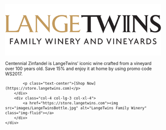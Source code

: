 <div class="card">
    <div class="row card-body">
        <div class="col-8 col-lg-9 col-xl-8 card-body align-self-center">
            <a href="https://store.langetwins.com"><img src="images/LangeTwinsLogo.png" alt="LangeTwins Family Winery" class="img-fluid"></a>
            <p class="card-text text-center">Centennial Zinfandel is LangeTwins’ iconic wine crafted from a vineyard over 100 years old.  Save 15% and enjoy it at home by using promo code WS2017.</p>

            <p class="text-center">[Shop Now](https://store.langetwins.com)</p>
        </div>
        <div class="col-4 col-lg-3 col-xl-4">
            <a href="https://store.langetwins.com"><img src="images/LangeTwinsBottle.jpg" alt="LangeTwins Family Winery" class="img-fluid"></a>
        </div>
    </div>
</div>

